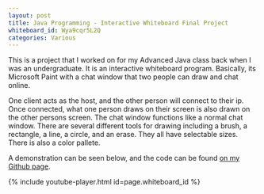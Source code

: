 ```yaml
---
layout: post
title: Java Programming - Interactive Whiteboard Final Project
whiteboard_id: Wya9cqr5L2Q
categories: Various
---
```


This is a project that I worked on for my Advanced Java class back when I was an undergraduate. It is an interactive whiteboard program. Basically, its Microsoft Paint with a chat window that two people can draw and chat online. 

One client acts as the host, and the other person will connect to their ip. Once connected, what one person draws on their screen is also drawn on the other persons screen. The chat window functions like a normal chat window. There are several different tools for drawing including a brush, a rectangle, a line, a circle, and an erase. They all have selectable sizes. There is also a color pallete.

A demonstration can be seen below, and the code can be found [on my Github page]().



{% include youtube-player.html id=page.whiteboard_id %}
